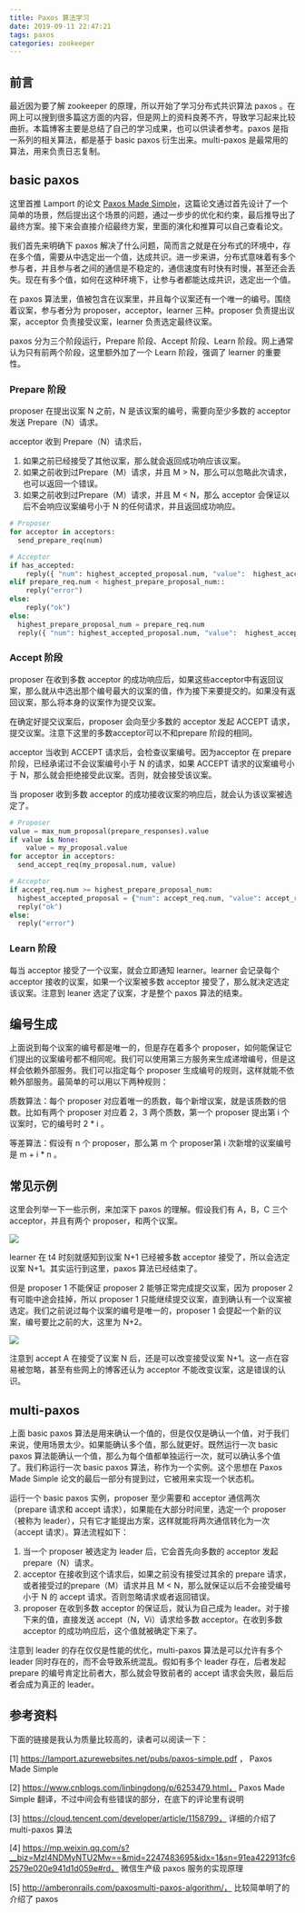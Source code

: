 ```yaml
---
title: Paxos 算法学习
date: 2019-09-11 22:47:21
tags: paxos
categories: zookeeper
---
```




## 前言

最近因为要了解 zookeeper 的原理，所以开始了学习分布式共识算法 paxos 。在网上可以搜到很多篇这方面的内容，但是网上的资料良莠不齐，导致学习起来比较曲折。本篇博客主要是总结了自己的学习成果，也可以供读者参考。paxos 是指一系列的相关算法，都是基于 basic paxos 衍生出来。multi-paxos 是最常用的算法，用来负责日志复制。



## basic paxos

这里首推 Lamport 的论文 [Paxos Made Simple](https://lamport.azurewebsites.net/pubs/paxos-simple.pdf )，这篇论文通过首先设计了一个简单的场景，然后提出这个场景的问题，通过一步步的优化和约束，最后推导出了最终方案。接下来会直接介绍最终方案，里面的演化和推算可以自己查看论文。

我们首先来明确下 paxos 解决了什么问题，简而言之就是在分布式的环境中，存在多个值，需要从中选定出一个值，达成共识。进一步来讲，分布式意味着有多个参与者，并且参与者之间的通信是不稳定的，通信速度有时快有时慢，甚至还会丢失。现在有多个值，如何在这种环境下，让参与者都能达成共识，选定出一个值。

在 paxos 算法里，值被包含在议案里，并且每个议案还有一个唯一的编号。围绕着议案，参与者分为 proposer，acceptor，learner 三种。proposer 负责提出议案，acceptor 负责接受议案，learner 负责选定最终议案。

paxos 分为三个阶段运行，Prepare 阶段、Accept 阶段、Learn 阶段。网上通常认为只有前两个阶段，这里额外加了一个 Learn 阶段，强调了 learner 的重要性。



### Prepare 阶段

proposer 在提出议案 N 之前，N 是该议案的编号，需要向至少多数的 acceptor 发送 Prepare（N）请求。

acceptor 收到 Prepare（N）请求后，

1. 如果之前已经接受了其他议案，那么就会返回成功响应该议案。
2. 如果之前收到过Prepare（M）请求，并且 M > N，那么可以忽略此次请求，也可以返回一个错误。
3. 如果之前收到过Prepare（M）请求，并且 M < N，那么 acceptor 会保证以后不会响应议案编号小于 N 的任何请求，并且返回成功响应。

```python
# Proposer
for acceptor in acceptors:
  send_prepare_req(num)

# Acceptor
if has_accepted:
    reply({ "num": highest_accepted_proposal.num, "value":  highest_accepted_proposal.value})
elif prepare_req.num < highest_prepare_proposal_num::
    reply("error")
else:
    reply("ok")
else:
  highest_prepare_proposal_num = prepare_req.num
  reply({ "num": highest_accepted_proposal.num, "value":  highest_accepted_proposal.value})
```



### Accept 阶段

proposer 在收到多数 acceptor 的成功响应后，如果这些acceptor中有返回议案，那么就从中选出那个编号最大的议案的值，作为接下来要提交的。如果没有返回议案，那么将本身的议案作为提交议案。

在确定好提交议案后，proposer 会向至少多数的 acceptor 发起 ACCEPT 请求，提交议案。注意下这里的多数acceptor可以不和prepare 阶段的相同。

acceptor 当收到 ACCEPT 请求后，会检查议案编号。因为acceptor 在 prepare 阶段，已经承诺过不会议案编号小于 N 的请求，如果 ACCEPT 请求的议案编号小于 N，那么就会拒绝接受此议案。否则，就会接受该议案。

当 proposer 收到多数 acceptor 的成功接收议案的响应后，就会认为该议案被选定了。

```python
# Proposer
value = max_num_proposal(prepare_responses).value
if value is None:
    value = my_proposal.value
for acceptor in acceptors:
  send_accept_req(my_proposal.num, value)

# Acceptor
if accept_req.num >= highest_prepare_proposal_num:
  highest_accepted_proposal = {"num": accept_req.num, "value": accept_req.value}
  reply("ok")
else:
  reply("error")
```



### Learn 阶段

每当 acceptor 接受了一个议案，就会立即通知 learner。learner 会记录每个 acceptor 接收的议案，如果一个议案被多数 acceptor 接受了，那么就决定选定该议案。注意到 leaner 选定了议案，才是整个 paxos 算法的结束。



## 编号生成

上面说到每个议案的编号都是唯一的，但是存在着多个 proposer，如何能保证它们提出的议案编号都不相同呢。我们可以使用第三方服务来生成递增编号，但是这样会依赖外部服务。我们可以指定每个 proposer 生成编号的规则，这样就能不依赖外部服务。最简单的可以用以下两种规则：

质数算法：每个 proposer 对应着唯一的质数，每个新增议案，就是该质数的倍数。比如有两个 proposer 对应着 2，3 两个质数，第一个 proposer 提出第 i 个议案时，它的编号时 2 * i 。

等差算法：假设有 n 个 proposer，那么第 m 个 proposer第 i 次新增的议案编号是 m + i * n 。



## 常见示例

这里会列举一下一些示例，来加深下 paxos 的理解。假设我们有 A，B，C 三个 acceptor，并且有两个 proposer，和两个议案。

<img src="paxos-example-1.svg">

learner 在 t4 时刻就感知到议案 N+1 已经被多数 acceptor 接受了，所以会选定议案 N+1。其实运行到这里，paxos 算法已经结束了。

但是 proposer 1 不能保证 proposer 2 能够正常完成提交议案，因为 proposer 2 有可能中途会挂掉，所以 proposer 1 只能继续提交议案，直到确认有一个议案被选定。我们之前说过每个议案的编号是唯一的，proposer 1 会提起一个新的议案，编号要比之前的大，这里为 N+2。

<img src="paxos-example-2.svg">

注意到 accept A 在接受了议案 N 后，还是可以改变接受议案 N+1。这一点在容易被忽略，甚至有些网上的博客还认为 acceptor 不能改变议案，这是错误的认识。



## multi-paxos

上面 basic paxos 算法是用来确认一个值的，但是仅仅是确认一个值，对于我们来说，使用场景太少。如果能确认多个值，那么就更好。既然运行一次 basic paxos 算法能确认一个值，那么为每个值都单独运行一次，就可以确认多个值了。我们称运行一次 basic paxos 算法，称作为一个实例。这个思想在 Paxos Made Simple 论文的最后一部分有提到过，它被用来实现一个状态机。

运行一个 basic paxos 实例，proposer 至少需要和 acceptor 通信两次（prepare 请求和 accept 请求），如果能在大部分时间里，选定一个 proposer（被称为 leader），只有它才能提出方案，这样就能将两次通信转化为一次（accept 请求）。算法流程如下：

1. 当一个 proposer 被选定为 leader 后，它会首先向多数的 acceptor 发起 prepare（N）请求。
2. acceptor 在接收到这个请求后，如果之前没有接受过其余的 prepare 请求，或者接受过的prepare（M）请求并且 M < N，那么就保证以后不会接受编号小于 N 的 accept 请求。否则忽略请求或者返回错误。
3. proposer 在收到多数 acceptor 的保证后，就认为自己成为 leader。对于接下来的值，直接发送 accept（N，Vi）请求给多数 acceptor。在收到多数 acceptor 的成功响应后，这个值就被确定下来了。

注意到 leader 的存在仅仅是性能的优化，multi-paxos 算法是可以允许有多个 leader 同时存在的，而不会导致系统混乱。假如有多个 leader 存在，后者发起 prepare 的编号肯定比前者大，那么就会导致前者的 accept 请求会失败，最后后者会成为真正的 leader。



## 参考资料

下面的链接是我认为质量比较高的，读者可以阅读一下：

[1]  https://lamport.azurewebsites.net/pubs/paxos-simple.pdf ， Paxos Made Simple 

[2]  https://www.cnblogs.com/linbingdong/p/6253479.html， Paxos Made Simple 翻译，不过中间会有些错误的部分，在底下的评论里有说明

[3]  https://cloud.tencent.com/developer/article/1158799， 详细的介绍了 multi-paxos 算法

[4]  https://mp.weixin.qq.com/s?__biz=MzI4NDMyNTU2Mw==&mid=2247483695&idx=1&sn=91ea422913fc62579e020e941d1d059e#rd， 微信生产级 paxos 服务的实现原理

[5]  http://amberonrails.com/paxosmulti-paxos-algorithm/， 比较简单明了的介绍了 paxos